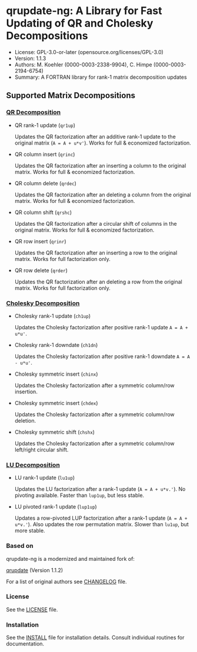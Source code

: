qrupdate-ng: A Library for Fast Updating of QR and Cholesky Decompositions
==========================================================================

* License: GPL-3.0-or-later (opensource.org/licenses/GPL-3.0)
* Version: 1.1.3
* Authors: M. Koehler (0000-0003-2338-9904), C. Himpe (0000-0003-2194-6754)
* Summary: A FORTRAN library for rank-1 matrix decomposition updates

## Supported Matrix Decompositions

### [QR Decomposition](https://en.wikipedia.org/wiki/QR_decomposition)

* QR rank-1 update (`qr1up`)

    Updates the QR factorization after an additive rank-1 update to the original matrix (`A = A + u*v'`).
    Works for full & economized factorization.

* QR column insert (`qrinc`)

    Updates the QR factorization after an inserting a column to the original matrix.
    Works for full & economized factorization.

* QR column delete (`qrdec`)

    Updates the QR factorization after an deleting a column from the original matrix. 
    Works for full & economized factorization.

* QR column shift (`qrshc`)

    Updates the QR factorization after a circular shift of columns in  the original matrix.
    Works for full & economized factorization.

* QR row insert (`qrinr`)

    Updates the QR factorization after an inserting a row to the original matrix.
    Works for full factorization only.

* QR row delete (`qrder`)

    Updates the QR factorization after an deleting a row from the original matrix.
    Works for full factorization only.

### [Cholesky Decomposition](https://en.wikipedia.org/wiki/Cholesky_decomposition)

* Cholesky rank-1 update (`ch1up`)

    Updates the Cholesky factorization after positive rank-1 update `A = A + u*u'`.

* Cholesky rank-1 downdate (`ch1dn`)

    Updates the Cholesky factorization after positive rank-1 downdate `A = A - u*u'`. 

* Cholesky symmetric insert (`chinx`)

    Updates the Cholesky factorization after a symmetric column/row insertion.

* Cholesky symmetric insert (`chdex`)

    Updates the Cholesky factorization after a symmetric column/row deletion.

* Cholesky symmetric shift (`chshx`)

    Updates the Cholesky factorization after a symmetric column/row left/right circular shift.

### [LU Decomposition](https://en.wikipedia.org/wiki/LU_decomposition)

* LU rank-1 update (`lu1up`)

    Updates the LU factorization after a rank-1 update (`A = A + u*v.'`).
    No pivoting available. Faster than `lup1up`, but less stable.

* LU pivoted rank-1 update (`lup1up`)

    Updates a row-pivoted LUP factorization after a rank-1 update (`A = A + u*v.'`).
    Also updates the row permutation matrix. Slower than `lu1up`, but more stable.

### Based on

qrupdate-ng is a modernized and maintained fork of:

[qrupdate](https://sourceforge.net/p/qrupdate) (Version 1.1.2)

For a list of original authors see [CHANGELOG](CHANGELOG) file.

### License

See the [LICENSE](LICENSE) file.

### Installation

See the [INSTALL](INSTALL) file for installation details.
Consult individual routines for documentation.
